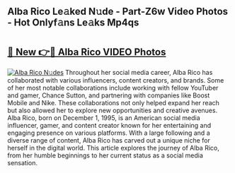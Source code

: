 ## Alba Rico Le𝚊ked N𝚞de - Part-Z6w Video Photos - Hot Onlyf𝚊ns Le𝚊ks Mp4qs

# <h2><a href="http://ab1811.deff.icu/?id=Alba+Rico">🔗 New 👉🔴 Alba Rico VIDEO Photos</a></h2>

[![Alba Rico N𝚞des](https://i.imgur.com/rIISA9y.gif)](http://ab1811.deff.icu/?id=Alba+Rico)
Throughout her social media career, Alba Rico has collaborated with various influencers, content creators, and brands. Some of her most notable collaborations include working with fellow YouTuber and gamer, Chance Sutton, and partnering with companies like Boost Mobile and Nike. These collaborations not only helped expand her reach but also allowed her to explore new opportunities and creative avenues. Alba Rico, born on December 1, 1995, is an American social media influencer, gamer, and content creator known for her entertaining and engaging presence on various platforms. With a large following and a diverse range of content, Alba Rico has carved out a unique niche for herself in the digital world. This article explores the journey of Alba Rico, from her humble beginnings to her current status as a social media sensation.
